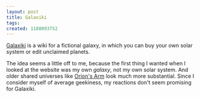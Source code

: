 ```yaml
---
layout: post
title: Galaxiki
tags: 
created: 1188093752
---
```

[Galaxiki](http://www.galaxiki.org/) is a wiki for a fictional galaxy, in which you can buy your own solar system or edit unclaimed planets.<!--break-->

The idea seems a little off to me, because the first thing I wanted when I looked at the website was my own *galaxy*, not my own solar system.  And older shared universes like [Orion's Arm](http://www.orionsarm.com/) look much more substantial.  Since I consider myself of average geekiness, my reactions don't seem promising for Galaxiki.
